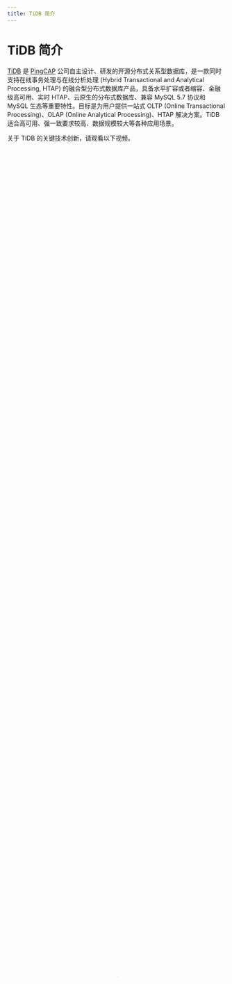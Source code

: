 ```yaml
---
title: TiDB 简介
---
```


# TiDB 简介

[TiDB](https://github.com/pingcap/tidb) 是 [PingCAP](https://pingcap.com/about-cn/) 公司自主设计、研发的开源分布式关系型数据库，是一款同时支持在线事务处理与在线分析处理 (Hybrid Transactional and Analytical Processing, HTAP) 的融合型分布式数据库产品，具备水平扩容或者缩容、金融级高可用、实时 HTAP、云原生的分布式数据库、兼容 MySQL 5.7 协议和 MySQL 生态等重要特性。目标是为用户提供一站式 OLTP (Online Transactional Processing)、OLAP (Online Analytical Processing)、HTAP 解决方案。TiDB 适合高可用、强一致要求较高、数据规模较大等各种应用场景。

关于 TiDB 的关键技术创新，请观看以下视频。

<video src="https://download.pingcap.com/docs-cn%2FLesson01_intro.mp4" width="100%" height="100%" controls="controls" poster="https://download.pingcap.com/docs-cn/poster_lesson1.png"></video>

## 五大核心特性

- 一键水平扩容或者缩容

    得益于 TiDB 存储计算分离的架构的设计，可按需对计算、存储分别进行在线扩容或者缩容，扩容或者缩容过程中对应用运维人员透明。

- 金融级高可用

    数据采用多副本存储，数据副本通过 Multi-Raft 协议同步事务日志，多数派写入成功事务才能提交，确保数据强一致性且少数副本发生故障时不影响数据的可用性。可按需配置副本地理位置、副本数量等策略满足不同容灾级别的要求。

- 实时 HTAP

    提供行存储引擎 [TiKV](/tikv-overview.md)、列存储引擎 [TiFlash](/tiflash/tiflash-overview.md) 两款存储引擎，TiFlash 通过 Multi-Raft Learner 协议实时从 TiKV 复制数据，确保行存储引擎 TiKV 和列存储引擎 TiFlash 之间的数据强一致。TiKV、TiFlash 可按需部署在不同的机器，解决 HTAP 资源隔离的问题。

- 云原生的分布式数据库

    专为云而设计的分布式数据库，通过 [TiDB Operator](https://docs.pingcap.com/zh/tidb-in-kubernetes/stable/tidb-operator-overview) 可在公有云、私有云、混合云中实现部署工具化、自动化。

- 兼容 MySQL 5.7 协议和 MySQL 生态

    兼容 MySQL 5.7 协议、MySQL 常用的功能、MySQL 生态，应用无需或者修改少量代码即可从 MySQL 迁移到 TiDB。提供丰富的[数据迁移工具](/ecosystem-tool-user-guide.md)帮助应用便捷完成数据迁移。

## 四大核心应用场景

- 对数据一致性及高可靠、系统高可用、可扩展性、容灾要求较高的金融行业属性的场景

    众所周知，金融行业对数据一致性及高可靠、系统高可用、可扩展性、容灾要求较高。传统的解决方案是同城两个机房提供服务、异地一个机房提供数据容灾能力但不提供服务，此解决方案存在以下缺点：资源利用率低、维护成本高、RTO (Recovery Time Objective) 及 RPO (Recovery Point Objective) 无法真实达到企业所期望的值。TiDB 采用多副本 + Multi-Raft 协议的方式将数据调度到不同的机房、机架、机器，当部分机器出现故障时系统可自动进行切换，确保系统的 RTO <= 30s 及 RPO = 0。

- 对存储容量、可扩展性、并发要求较高的海量数据及高并发的 OLTP 场景

    随着业务的高速发展，数据呈现爆炸性的增长，传统的单机数据库无法满足因数据爆炸性的增长对数据库的容量要求，可行方案是采用分库分表的中间件产品或者 NewSQL 数据库替代、采用高端的存储设备等，其中性价比最大的是 NewSQL 数据库，例如：TiDB。TiDB 采用计算、存储分离的架构，可对计算、存储分别进行扩容和缩容，计算最大支持 512 节点，每个节点最大支持 1000 并发，集群容量最大支持 PB 级别。

- Real-time HTAP 场景

    随着 5G、物联网、人工智能的高速发展，企业所生产的数据会越来越多，其规模可能达到数百 TB 甚至 PB 级别，传统的解决方案是通过 OLTP 型数据库处理在线联机交易业务，通过 ETL 工具将数据同步到 OLAP 型数据库进行数据分析，这种处理方案存在存储成本高、实时性差等多方面的问题。TiDB 在 4.0 版本中引入列存储引擎 TiFlash 结合行存储引擎 TiKV 构建真正的 HTAP 数据库，在增加少量存储成本的情况下，可以在同一个系统中做联机交易处理、实时数据分析，极大地节省企业的成本。

- 数据汇聚、二次加工处理的场景

    当前绝大部分企业的业务数据都分散在不同的系统中，没有一个统一的汇总，随着业务的发展，企业的决策层需要了解整个公司的业务状况以便及时做出决策，故需要将分散在各个系统的数据汇聚在同一个系统并进行二次加工处理生成 T+0 或 T+1 的报表。传统常见的解决方案是采用 ETL + Hadoop 来完成，但 Hadoop 体系太复杂，运维、存储成本太高无法满足用户的需求。与 Hadoop 相比，TiDB 就简单得多，业务通过 ETL 工具或者 TiDB 的同步工具将数据同步到 TiDB，在 TiDB 中可通过 SQL 直接生成报表。

关于 TiDB 典型应用场景和用户案例的介绍，请观看以下视频。

<video src="https://download.pingcap.com/docs-cn%2FLesson06_scenarios.mp4" width="100%" height="100%" controls="controls" poster="https://download.pingcap.com/docs-cn/poster_lesson6.png"></video>

## 另请参阅

- [TiDB 整体架构](/tidb-architecture.md)
- [TiDB 数据库的存储](/tidb-storage.md)
- [TiDB 数据库的计算](/tidb-computing.md)
- [TiDB 数据库的调度](/tidb-scheduling.md)
